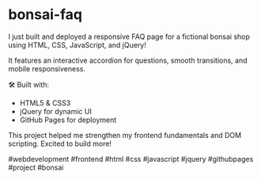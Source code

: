 # bonsai-faq
I just built and deployed a responsive FAQ page for a fictional bonsai shop using HTML, CSS, JavaScript, and jQuery!

It features an interactive accordion for questions, smooth transitions, and mobile responsiveness.

🛠️ Built with:
- HTML5 & CSS3
- jQuery for dynamic UI
- GitHub Pages for deployment

This project helped me strengthen my frontend fundamentals and DOM scripting. Excited to build more!

#webdevelopment #frontend #html #css #javascript #jquery #githubpages #project #bonsai

